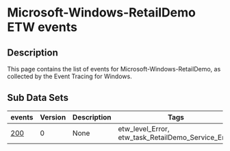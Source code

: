 # Microsoft-Windows-RetailDemo ETW events

## Description
This page contains the list of events for Microsoft-Windows-RetailDemo, as collected by the Event Tracing for Windows.

## Sub Data Sets
|events|Version|Description|Tags|
|---|---|---|---|
|[200](events/event-200.md)|0|None|etw_level_Error, etw_task_RetailDemo_Service_Error|
